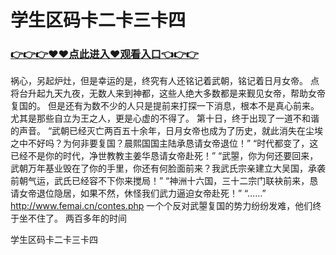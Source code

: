 # 学生区码卡二卡三卡四

### <a href="https://github.com/baofx/laka/issues/1">👉👉👉♥♥点此进入♥观看入口👈👉👉</a>
祸心，另起炉灶，但是幸运的是，终究有人还铭记着武朝，铭记着日月女帝。
    点将台升起九天九夜，无数人来到神都，这些人绝大多数都是来觐见女帝，帮助女帝复国的。
    但是还有为数不少的人只是提前来打探一下消息，根本不是真心前来。
    尤其是那些自立为王之人，更是心虚的不得了。
    第十日，终于出现了一道不和谐的声音。
    “武朝已经灭亡两百五十余年，日月女帝也成为了历史，就此消失在尘埃之中不好吗？为何非要复国？晨熙国国主陆承恳请女帝退位！”
    “时代都变了，这已经不是你的时代，净世教教主姜华恳请女帝赴死！”
    “武曌，你为何还要回来，武朝万年基业毁在了你的手里，你还有何脸面前来？我武氏宗亲建立大吴国，承袭前朝气运，武氏已经容不下你来搅局！”
    “神洲十六国，三十二宗门联袂前来，恳请女帝退位隐居，如果不然，休怪我们武力逼迫女帝赴死！”
    “……”
    http://www.femai.cn/contes.php
    一个个反对武曌复国的势力纷纷发难，他们终于坐不住了。
    两百多年的时间

学生区码卡二卡三卡四
